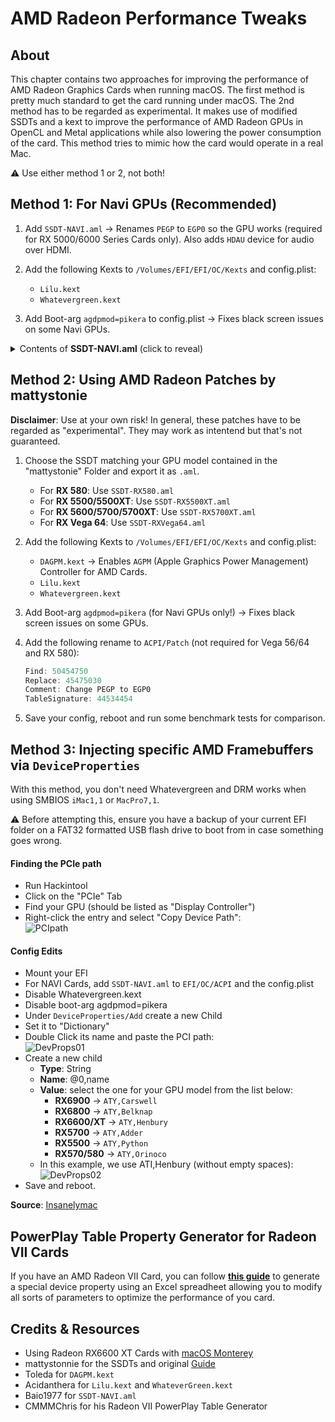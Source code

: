 # AMD Radeon Performance Tweaks

## About
This chapter contains two approaches for improving the performance of AMD Radeon Graphics Cards when running macOS. The first method is pretty much standard to get the card running under macOS. The 2nd method has to be regarded as experimental. It makes use of modified SSDTs and a kext to improve the performance of AMD Radeon GPUs in OpenCL and Metal applications while also lowering the power consumption of the card. This method tries to mimic how the card would operate in a real Mac. 

:warning: Use either method 1 or 2, not both!

## Method 1: For Navi GPUs (Recommended)
1. Add `SSDT-NAVI.aml` &rarr; Renames `PEGP` to `EGP0` so the GPU works (required for RX 5000/6000 Series Cards only). Also adds `HDAU` device for audio over HDMI.

2. Add the following Kexts to `/Volumes/EFI/EFI/OC/Kexts` and config.plist:
    - `Lilu.kext`
    - `Whatevergreen.kext`
3. Add Boot-arg `agdpmod=pikera` to config.plist → Fixes black screen issues on some Navi GPUs.

<details>
<summary>Contents of <strong>SSDT-NAVI.aml</strong> (click to reveal)</summary>

```swift
External (_SB_.PCI0, DeviceObj)
External (_SB_.PCI0.PEG0, DeviceObj)
External (_SB_.PCI0.PEG0.PEGP, DeviceObj)

Scope (\_SB)
{
    Scope (PCI0)
    {
        Scope (PEG0)
        {
            Scope (PEGP)
            {
                Method (_STA, 0, NotSerialized)  // _STA: Status
                {
                    If (_OSI ("Darwin"))
                    {
                        Return (Zero)
                    }
                    Else
                    {
                        Return (0x0F)
                    }
                }
            }

            Device (EGP0)
            {
                Name (_ADR, Zero)  // _ADR: Address
                Method (_STA, 0, NotSerialized)  // _STA: Status
                {
                    If (_OSI ("Darwin"))
                    {
                        Return (0x0F)
                    }
                    Else
                    {
                        Return (Zero)
                    }
                }

                Device (EGP1)
                {
                    Name (_ADR, Zero)  // _ADR: Address
                    Device (GFX0)
                    {
                        Name (_ADR, Zero)  // _ADR: Address
                        Name (_SUN, One)  // _SUN: Slot User Number
                        Method (_DSM, 4, NotSerialized)  // _DSM: Device-Specific Method
                        {
                            If ((Arg2 == Zero))
                            {
                                Return (Buffer (One)
                                {
                                     0x03                                             // .
                                })
                            }

                            Return (Package (0x02)
                            {
                                "hda-gfx", 
                                Buffer (0x0A)
                                {
                                    "onboard-2"
                                }
                            })
                        }
                    }

                    Device (HDAU)
                    {
                        Name (_ADR, One)  // _ADR: Address
                        Method (_DSM, 4, NotSerialized)  // _DSM: Device-Specific Method
                        {
                            If ((Arg2 == Zero))
                            {
                                Return (Buffer (One)
                                {
                                     0x03                                             // .
                                })
                            }

                            Return (Package (0x0A)
                            {
                                "AAPL,slot-name", 
                                "Built In", 
                                "device_type", 
                                Buffer (0x13)
                                {
                                    "Controller HDMI/DP"
                                }, 

                                "name", 
                                "High Definition Multimedia Interface", 
                                "model", 
                                Buffer (0x25)
                                {
                                    "High Definition Multimedia Interface"
                                }, 

                                "hda-gfx", 
                                Buffer (0x0A)
                                {
                                    "onboard-2"
                                }
                            })
                        }
                    }
                }
            }
        }
    }
}
```
</details>

## Method 2: Using AMD Radeon Patches by mattystonie
**Disclaimer**: Use at your own risk! In general, these patches have to be regarded as "experimental". They may work as intentend but that's not guaranteed.

1. Choose the SSDT matching your GPU model contained in the "mattystonie" Folder and export it as `.aml`.
    - For **RX 580**: Use `SSDT-RX580.aml`
    - For **RX 5500/5500XT**: Use `SSDT-RX5500XT.aml` 
    - For **RX 5600/5700/5700XT**: Use `SSDT-RX5700XT.aml`
    - For **RX Vega 64**: Use `SSDT-RXVega64.aml`
2. Add the following Kexts to `/Volumes/EFI/EFI/OC/Kexts` and config.plist:
    - `DAGPM.kext` &rarr; Enables `AGPM` (Apple Graphics Power Management) Controller for AMD Cards.
    - `Lilu.kext`
    - `Whatevergreen.kext`
3. Add Boot-arg `agdpmod=pikera` (for Navi GPUs only!) &rarr; Fixes black screen issues on some GPUs.
4. Add the following rename to `ACPI/Patch` (not required for Vega 56/64 and RX 580):
	
	```swift
	Find: 50454750
	Replace: 45475030
	Comment: Change PEGP to EGP0
	TableSignature: 44534454
	```
5. Save your config, reboot and run some benchmark tests for comparison.

## Method 3: Injecting specific AMD Framebuffers via `DeviceProperties`
With this method, you don't need Whatevergreen and DRM works when using SMBIOS `iMac1,1` or `MacPro7,1`. 

:warning: Before attempting this, ensure you have a backup of your current EFI folder on a FAT32 formatted USB flash drive to boot from in case something goes wrong.

#### Finding the PCIe path
- Run Hackintool
- Click on the "PCIe" Tab
- Find your GPU (should be listed as "Display Controller")
- Right-click the entry and select "Copy Device Path":</br>![PCIpath](https://user-images.githubusercontent.com/76865553/174430790-a35272cb-70fe-4756-a116-06c0f048e7a0.png)

#### Config Edits
- Mount your EFI
- For NAVI Cards, add `SSDT-NAVI.aml` to `EFI/OC/ACPI` and the config.plist
- Disable Whatevergreen.kext
- Disable boot-arg agdpmod=pikera
- Under `DeviceProperties/Add` create a new Child
- Set it to "Dictionary"
- Double Click its name and paste the PCI path:</br>![DevProps01](https://user-images.githubusercontent.com/76865553/174430804-b750e59a-46c7-4f38-aa0f-60977500b976.png)
- Create a new child
	- **Type**: String
	- **Name**: @0,name
	- **Value**: select the one for your GPU model from the list below:
		- **RX6900** &rarr; `ATY,Carswell`
		- **RX6800** &rarr; `ATY,Belknap`
 		- **RX6600/XT** &rarr; `ATY,Henbury`
		- **RX5700** &rarr; `ATY,Adder`
		- **RX5500** &rarr; `ATY,Python`
		- **RX570/580** &rarr; `ATY,Orinoco`
	- In this example, we use ATI,Henbury (without empty spaces):</br>![DevProps02](https://user-images.githubusercontent.com/76865553/174430822-f63c0cf0-c8a1-463f-901d-9053e8c7a981.png)
- Save and reboot.

**Source**: [Insanelymac](https://www.insanelymac.com/forum/topic/351969-pre-release-macos-ventura/?do=findComment&comment=2786122)

## PowerPlay Table Property Generator for Radeon VII Cards

If you have an AMD Radeon VII Card, you can follow [**this guide**](https://www.insanelymac.com/forum/topic/340009-tool-radeon-vii-powerplay-table-generator-oc-uv-fan-curve/) to generate a special device property using an Excel spreadheet allowing you to modify all sorts of parameters to optimize the performance of you card.

## Credits & Resources
- Using Radeon RX6600 XT Cards with [macOS Monterey](https://github.com/perez987/rx6600xt-on-macos-monterey)
- mattystonnie for the SSDTs and original [Guide](https://www.tonymacx86.com/threads/amd-radeon-performance-enhanced-ssdt.296555/)
- Toleda for `DAGPM.kext`
- Acidanthera for `Lilu.kext` and `WhateverGreen.kext`
- Baio1977 for `SSDT-NAVI.aml`
- CMMMChris for his Radeon VII PowerPlay Table Generator
